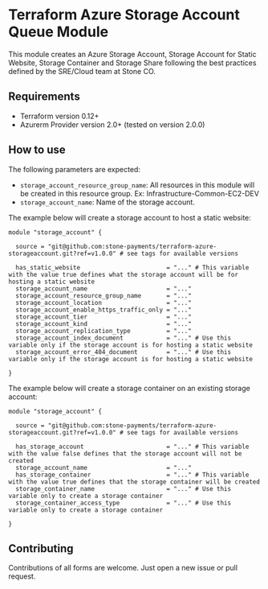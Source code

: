 # Terraform Azure Storage Account Queue Module

This module creates an Azure Storage Account, Storage Account for Static Website, Storage Container and Storage Share following the best practices defined by the SRE/Cloud team at Stone CO.

## Requirements

- Terraform version 0.12+
- Azurerm Provider version 2.0+ (tested on version 2.0.0)

## How to use

The following parameters are expected:

- ``storage_account_resource_group_name``: All resources in this module will be created in this resource group. Ex: Infrastructure-Common-EC2-DEV
- ``storage_account_name``: Name of the storage account.

The example below will create a storage account to host a static website:

```hcl
module "storage_account" {

  source = "git@github.com:stone-payments/terraform-azure-storageaccount.git?ref=v1.0.0" # see tags for available versions

  has_static_website                        = "..." # This variable with the value true defines what the storage account will be for hosting a static website
  storage_account_name                      = "..."
  storage_account_resource_group_name       = "..."
  storage_account_location                  = "..."
  storage_account_enable_https_traffic_only = "..."
  storage_account_tier                      = "..."
  storage_account_kind                      = "..."
  storage_account_replication_type          = "..."
  storage_account_index_document            = "..." # Use this variable only if the storage account is for hosting a static website
  storage_account_error_404_document        = "..." # Use this variable only if the storage account is for hosting a static website

}
```

The example below will create a storage container on an existing storage account:

```hcl
module "storage_account" {

  source = "git@github.com:stone-payments/terraform-azure-storageaccount.git?ref=v1.0.0" # see tags for available versions

  has_storage_account                       = "..." # This variable with the value false defines that the storage account will not be created
  storage_account_name                      = "..."
  has_storage_container                     = "..." # This variable with the value true defines that the storage container will be created
  storage_container_name                    = "..." # Use this variable only to create a storage container
  storage_container_access_type             = "..." # Use this variable only to create a storage container

}
```

## Contributing

Contributions of all forms are welcome. Just open a new issue or pull request.